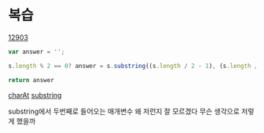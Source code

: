 # 복습

[12903](https://github.com/ppotatoG/TIL/tree/master/programmers/12903)

```js
var answer = '';

s.length % 2 == 0? answer = s.substring((s.length / 2 - 1), (s.length / 2 + 1)) : answer = s.substring((s.length / 2 - .5 ), (s.length / 2 + .5))

return answer
```


[charAt](https://github.com/ppotatoG/TIL/tree/master/js/string/charAt)
[substring](https://github.com/ppotatoG/TIL/tree/master/js/string/substring)


substring에서 두번째로 들어오는 매개변수 왜 저런지 잘 모르겠다 무슨 생각으로 저렇게 했을까